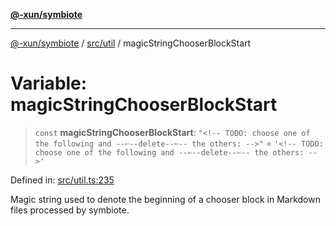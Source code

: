 [**@-xun/symbiote**](../../../README.md)

***

[@-xun/symbiote](../../../README.md) / [src/util](../README.md) / magicStringChooserBlockStart

# Variable: magicStringChooserBlockStart

> `const` **magicStringChooserBlockStart**: `"<!-- TODO: choose one of the following and --✄--delete--✄-- the others: -->"` = `'<!-- TODO: choose one of the following and --✄--delete--✄-- the others: -->'`

Defined in: [src/util.ts:235](https://github.com/Xunnamius/symbiote/blob/c906eda89d66141c6f3c16d7f7097163c518f8e6/src/util.ts#L235)

Magic string used to denote the beginning of a chooser block in Markdown
files processed by symbiote.
